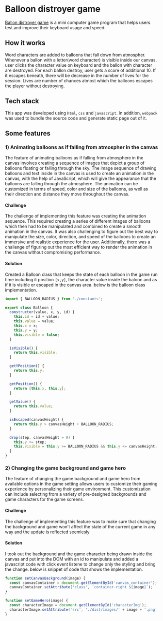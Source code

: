 # Balloon distroyer game

[Ballon distroyer game](link_to_demo) is a mini computer game program that helps users test and improve their keyboard usage and speed.

## How it works

Word characters are added to balloons that fall down from atmospher. Whenever a ballon with a letter(word character) is visible inside our canvas, user clicks the character value on keyboard and the ballon with character are destroyed. For each ballon destroy, user gets a score of additional 10. If it escapes beneath, there will be decrease in the number of lives for the session. Lives are number of chances atmost which the balloons escapes the player without destroying.

## Tech stack

This app was developed using `html`, `css` and `javascript`. In addition, `webpack` was used to bundle the source code and generate static page out of it.

## Some features

### 1) Animating balloons as if falling from atmospher in the canvas

The feature of animating balloons as if falling from atmosphere in the canvas involves creating a sequence of images that depict a group of balloons floating or falling through the sky. The image sequence of drawing balloons and text inside in the canvas is used to create an animation in the canvas, with the help of JavaScript, which will give the appearance that the balloons are falling through the atmosphere. The animation can be customized in terms of speed, color and size of the balloons, as well as their direction and distance they move throughout the canvas.

#### Challenge

The challenge of implementing this feature was creating the animation sequence. This required creating a series of different images of balloons which then had to be manipulated and combined to create a smooth animation in the canvas. It was also challenging to figure out the best way to manipulate the size, color, direction, and speed of the balloons to create an immersive and realistic experience for the user. Additionally, there was a challenge of figuring out the most efficient way to render the animation in the canvas without compromising performance.

#### Solution

Created a Balloon class that keeps the state of each balloon in the game run time including it position `[x,y]`, the character value inside the baloon and as if it is visible or escaped in the canvas area. below is the balloon class implementation.

```javascript
import { BALLOON_RADIUS } from './constants';

export class Balloon {
  constructor(value, x, y, id) {
    this.id = id + value;
    this.value = value;
    this.x = x;
    this.y = y;
    this.visible = false;
  }

  isVisible() {
    return this.visible;
  }

  getYPosition() {
    return this.y;
  }

  getPosition() {
    return [this.x, this.y];
  }

  getValue() {
    return this.value;
  }

  isEscaped(canvasHeight) {
    return this.y > canvasHeight + BALLOON_RADIUS;
  }

  drop(step, canvasHeight = 0) {
    this.y += step;
    this.visible = this.y >= BALLOON_RADIUS && this.y <= canvasHeight;
  }
}
```

### 2) Changing the game background and game hero

The feature of changing the game background and game hero from available options in the game setting allows users to customize their gaming experience by personalizing their game environment. This customization can include selecting from a variety of pre-designed backgrounds and game characters for the game screens.

#### Challenge

The challenge of implementing this feature was to make sure that changing the background and game won't affect the state of the current game in any way and the update is reflected seemlesly

#### Solution

I took out the background and the game character being drawn inside the canvas and put into the DOM with an id to manipulate and added a javascript code with click event listene to change only the styling and bring the change. below is snippet of code that shows the implementation.

```javascript
function setCanvasBackground(image) {
  const canvasContainer = document.getElementById('canvas_container');
  canvasContainer.setAttribute('class', `container-right ${image}`);
}

function setGameHero(image) {
  const characterImage = document.getElementById('characterImg');
  characterImage.setAttribute('src', './dist/images/' + image + '.png');
}
```
